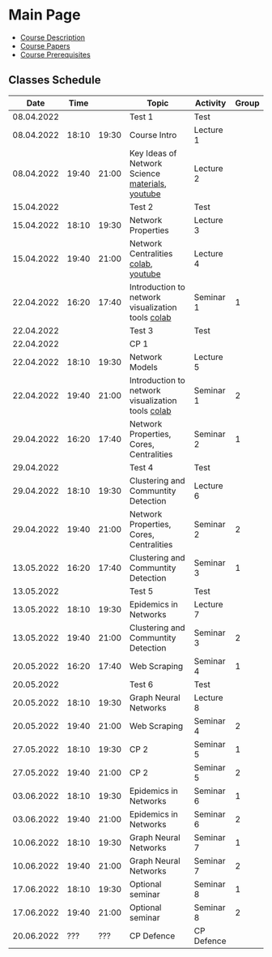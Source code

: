 # Main Page

* [Course Description](course_description.md)
* [Course Papers](Course%20Papers/main.md)
* [Course Prerequisites](week_00/lecture_00_prerequisites.md)

## Classes Schedule

| Date       | Time  |       | Topic                                                                                                                                                        | Activity   | Group |
|------------|-------|-------|--------------------------------------------------------------------------------------------------------------------------------------------------------------|------------|-------|
| 08.04.2022 |       |       | Test 1                                                                                                                                                       | Test       |       |
| 08.04.2022 | 18:10 | 19:30 | Course Intro                                                                                                                                                 | Lecture 1  |       |
| 08.04.2022 | 19:40 | 21:00 | Key Ideas of Network Science [materials](week_01/lecture_01_intro.md), [youtube](https://youtu.be/uOA4t_IdmZM)                                               | Lecture 2  |       |
| 15.04.2022 |       |       | Test 2                                                                                                                                                       | Test       |       |
| 15.04.2022 | 18:10 | 19:30 | Network Properties                                                                                                                                           | Lecture 3  |       |
| 15.04.2022 | 19:40 | 21:00 | Network Centralities [colab](https://colab.research.google.com/drive/1kAX9kDvN8fA-SIsIobEWVgzqwzuUZiw2?usp=sharing), [youtube](https://youtu.be/jq6eyaHuoCc) | Lecture 4  |       |
| 22.04.2022 | 16:20 | 17:40 | Introduction to network visualization tools [colab](https://colab.research.google.com/drive/1f-j5Zum7M-gjEdpR7AzXZcCDs17294Ei?usp=sharing)                   | Seminar 1  | 1     |
| 22.04.2022 |       |       | Test 3                                                                                                                                                       | Test       |       |
| 22.04.2022 |       |       | CP 1                                                                                                                                                         |            |       |
| 22.04.2022 | 18:10 | 19:30 | Network Models                                                                                                                                               | Lecture 5  |       |
| 22.04.2022 | 19:40 | 21:00 | Introduction to network visualization tools  [colab](https://colab.research.google.com/drive/1f-j5Zum7M-gjEdpR7AzXZcCDs17294Ei?usp=sharing)                  | Seminar 1  | 2     |
| 29.04.2022 | 16:20 | 17:40 | Network Properties, Cores, Centralities                                                                                                                      | Seminar 2  | 1     |
| 29.04.2022 |       |       | Test 4                                                                                                                                                       | Test       |       |
| 29.04.2022 | 18:10 | 19:30 | Clustering and Communtity Detection                                                                                                                          | Lecture 6  |       |
| 29.04.2022 | 19:40 | 21:00 | Network Properties, Cores, Centralities                                                                                                                      | Seminar 2  | 2     |
| 13.05.2022 | 16:20 | 17:40 | Clustering and Communtity Detection                                                                                                                          | Seminar 3  | 1     |
| 13.05.2022 |       |       | Test 5                                                                                                                                                       | Test       |       |
| 13.05.2022 | 18:10 | 19:30 | Epidemics in Networks                                                                                                                                        | Lecture 7  |       |
| 13.05.2022 | 19:40 | 21:00 | Clustering and Communtity Detection                                                                                                                          | Seminar 3  | 2     |
| 20.05.2022 | 16:20 | 17:40 | Web Scraping                                                                                                                                                 | Seminar 4  | 1     |
| 20.05.2022 |       |       | Test 6                                                                                                                                                       | Test       |       |
| 20.05.2022 | 18:10 | 19:30 | Graph Neural Networks                                                                                                                                        | Lecture 8  |       |
| 20.05.2022 | 19:40 | 21:00 | Web Scraping                                                                                                                                                 | Seminar 4  | 2     |
| 27.05.2022 | 18:10 | 19:30 | CP 2                                                                                                                                                         | Seminar 5  | 1     |
| 27.05.2022 | 19:40 | 21:00 | CP 2                                                                                                                                                         | Seminar 5  | 2     |
| 03.06.2022 | 18:10 | 19:30 | Epidemics in Networks                                                                                                                                        | Seminar 6  | 1     |
| 03.06.2022 | 19:40 | 21:00 | Epidemics in Networks                                                                                                                                        | Seminar 6  | 2     |
| 10.06.2022 | 18:10 | 19:30 | Graph Neural Networks                                                                                                                                        | Seminar 7  | 1     |
| 10.06.2022 | 19:40 | 21:00 | Graph Neural Networks                                                                                                                                        | Seminar 7  | 2     |
| 17.06.2022 | 18:10 | 19:30 | Optional seminar                                                                                                                                             | Seminar 8  | 1     |
| 17.06.2022 | 19:40 | 21:00 | Optional seminar                                                                                                                                             | Seminar 8  | 2     |
| 20.06.2022 | ???   | ???   | CP Defence                                                                                                                                                   | CP Defence |       |

